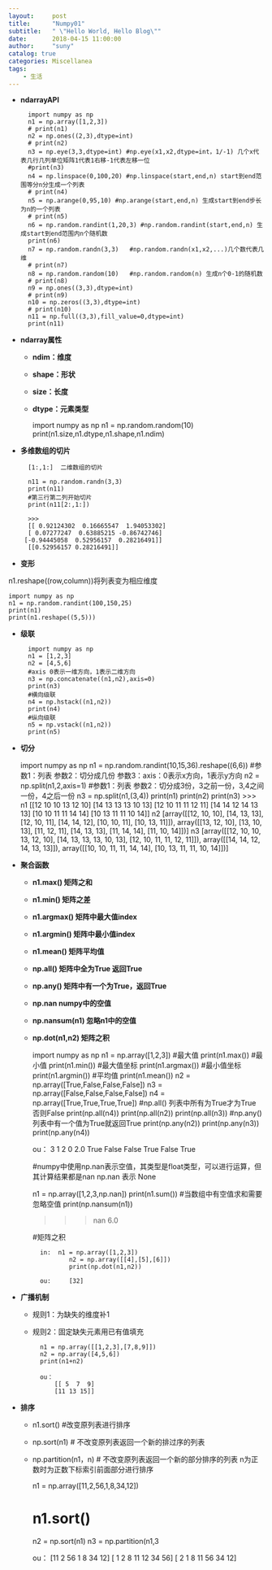 ```yaml
---
layout:     post
title:      "Numpy01"
subtitle:   " \"Hello World, Hello Blog\""
date:       2018-04-15 11:00:00
author:     "suny"
catalog: true
categories: Miscellanea
tags:
    - 生活
---
```


- **ndarrayAPI**


		import numpy as np
		n1 = np.array([1,2,3])
		# print(n1)
		n2 = np.ones((2,3),dtype=int)
		# print(n2)
		n3 = np.eye(3,3,dtype=int) #np.eye(x1,x2,dtype=int，1/-1) 几个x代表几行几列单位矩阵1代表1右移-1代表左移一位
		#print(n3)
		n4 = np.linspace(0,100,20) #np.linspace(start,end,n) start到end范围等分n分生成一个列表
		# print(n4)
		n5 = np.arange(0,95,10) #np.arange(start,end,n) 生成start到end步长为n的一个列表
		# print(n5)
		n6 = np.random.randint(1,20,3) #np.random.randint(start,end,n) 生成start到end范围内n个随机数
		print(n6)
		n7 = np.random.randn(3,3)   #np.random.randn(x1,x2,...)几个数代表几维
		# print(n7)
		n8 = np.random.random(10)   #np.random.random(n) 生成n个0-1的随机数
		# print(n8)
		n9 = np.ones((3,3),dtype=int)
		# print(n9)
		n10 = np.zeros((3,3),dtype=int)
		# print(n10)
		n11 = np.full((3,3),fill_value=0,dtype=int)
		print(n11)

- **ndarray属性**

	- **ndim：维度**
	- **shape：形状**
	- **size：长度**
	- **dtype：元素类型**


		import numpy as np
		n1 = np.random.random(10)
		print(n1.size,n1.dtype,n1.shape,n1.ndim)	

- **多维数组的切片**

		[1:,1:]  二维数组的切片

		n11 = np.random.randn(3,3)
		print(n11)
		#第三行第二列开始切片
		print(n11[2:,1:]) 

	    >>>
		[[ 0.92124302  0.16665547  1.94053302]
	    [ 0.07277247  0.63885215 -0.86742746]
 	   [-0.94445058  0.52956157  0.28216491]]
	    [[0.52956157 0.28216491]]

- **变形**

n1.reshape((row,column))将列表变为相应维度
	
	import numpy as np
	n1 = np.random.randint(100,150,25)
	print(n1)
	print(n1.reshape((5,5)))

- **级联**

		import numpy as np
		n1 = [1,2,3]
		n2 = [4,5,6]
		#axis 0表示一维方向，1表示二维方向
		n3 = np.concatenate((n1,n2),axis=0)
		print(n3)
		#横向级联
		n4 = np.hstack((n1,n2))
		print(n4)
		#纵向级联
		n5 = np.vstack((n1,n2))
		print(n5)

- **切分**

	import numpy as np
		n1 = np.random.randint(10,15,36).reshape((6,6))
		#参数1：列表  参数2：切分成几份 参数3：axis：0表示x方向，1表示y方向
		n2 = np.split(n1,2,axis=1)
		#参数1：列表  参数2：切分成3份，3之前一份，3,4之间一份，4之后一份
		n3 = np.split(n1,(3,4))
		print(n1)
		print(n2)
		print(n3)
 		>>>
 		 n1
		 [[12 10 10 13 12 10]
		 [14 13 13 13 10 13]
		 [12 10 11 11 12 11]
		 [14 14 12 14 13 13]
		 [10 10 11 11 14 14]
		 [10 13 11 11 10 14]]
		n2
		[array([[12, 10, 10],
		       [14, 13, 13],
		       [12, 10, 11],
		       [14, 14, 12],
		       [10, 10, 11],
		       [10, 13, 11]]), array([[13, 12, 10],
		       [13, 10, 13],
		       [11, 12, 11],
		       [14, 13, 13],
		       [11, 14, 14],
		       [11, 10, 14]])]
 		n3
		[array([[12, 10, 10, 13, 12, 10],
		       [14, 13, 13, 13, 10, 13],
		       [12, 10, 11, 11, 12, 11]]), array([[14, 14, 12, 14, 13, 13]]), array([[10, 10, 11, 11, 14, 14],
		       [10, 13, 11, 11, 10, 14]])]

- **聚合函数**

	- **n1.max()  矩阵之和**
	- **n1.min()  矩阵之差**
	- **n1.argmax() 矩阵中最大值index**
	- **n1.argmin() 矩阵中最小值index**
	- **n1.mean()   矩阵平均值**
	- **np.all() 矩阵中全为True 返回True**
	- **np.any() 矩阵中有一个为True，返回True**
	- **np.nan numpy中的空值**
	- **np.nansum(n1) 忽略n1中的空值**
	- **np.dot(n1,n2) 矩阵之积**	


		import numpy as np
		n1 = np.array([1,2,3])
		#最大值
		print(n1.max())
		#最小值
		print(n1.min())
		#最大值坐标
		print(n1.argmax())
		#最小值坐标
		print(n1.argmin())
		#平均值
		print(n1.mean())
		n2 = np.array([True,False,False,False])
		n3 = np.array([False,False,False,False])
		n4 = np.array([True,True,True,True])
		#np.all() 列表中所有为True才为True 否则False
		print(np.all(n4))
		print(np.all(n2))
		print(np.all(n3))
		#np.any()列表中有一个值为True就返回True
		print(np.any(n2))
		print(np.any(n3))
		print(np.any(n4))

		ou：	3
				1
				2
				0
				2.0
				True
				False
				False
				True
				False
				True
		
		#numpy中使用np.nan表示空值，其类型是float类型，可以进行运算，但其计算结果都是nan
		np.nan 表示 None
		
		n1 = np.array([1,2,3,np.nan])
		print(n1.sum())
		#当数组中有空值求和需要忽略空值
		print(np.nansum(n1))
		>>> nan
			6.0


		#矩阵之积

			in:	 n1 = np.array([1,2,3])
					n2 = np.array([[4],[5],[6]])
					print(np.dot(n1,n2))

			ou: 	[32]



- **广播机制**
		
	- 规则1：为缺失的维度补1
	- 规则2：固定缺失元素用已有值填充
			
			n1 = np.array([[1,2,3],[7,8,9]])
			n2 = np.array([4,5,6])
			print(n1+n2)

			ou：
				[[ 5  7  9]
 				[11 13 15]] 

- **排序**

	- n1.sort() #改变原列表进行排序
	- np.sort(n1) # 不改变原列表返回一个新的排过序的列表
	- np.partition(n1，n) # 不改变原列表返回一个新的部分排序的列表 n为正数时为正数下标索引前面部分进行排序


		n1 = np.array([11,2,56,1,8,34,12])
		# n1.sort()
		n2 = np.sort(n1)
		n3 = np.partition(n1,3

		ou：	[11  2 56  1  8 34 12]
				[ 1  2  8 11 12 34 56] 
				[ 2  1  8 11 56 34 12]

		
